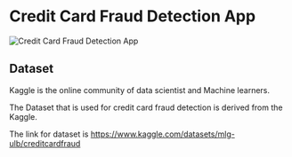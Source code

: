 # Credit Card Fraud Detection App

![Credit Card Fraud Detection App](https://github.com/AmandeepkaurCSE/CreditCard/assets/64351796/03b1da68-98cb-4ac5-81cc-3bb1c58d3f06)

## Dataset
Kaggle is the online community of data scientist and Machine learners.

The Dataset that is used for credit card fraud detection is derived from the Kaggle.

The link for dataset is https://www.kaggle.com/datasets/mlg-ulb/creditcardfraud 
